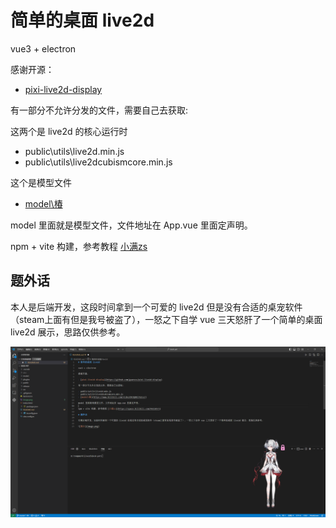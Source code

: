 # 简单的桌面 live2d

vue3 + electron

感谢开源：

- [pixi-live2d-display](https://github.com/guansss/pixi-live2d-display)

有一部分不允许分发的文件，需要自己去获取:

这两个是 live2d 的核心运行时
- public\utils\live2d.min.js
- public\utils\live2dcubismcore.min.js

这个是模型文件
- [model\椿](https://www.bilibili.com/video/BV1QRBiYxEsv/)

model 里面就是模型文件，文件地址在 App.vue 里面定声明。

npm + vite 构建，参考教程 [小满zs](https://space.bilibili.com/99210573)

## 题外话

本人是后端开发，这段时间拿到一个可爱的 live2d 但是没有合适的桌宠软件（steam上面有但是我号被盗了），一怒之下自学 vue 三天怒肝了一个简单的桌面 live2d 展示，思路仅供参考。

![展示](./image.png)